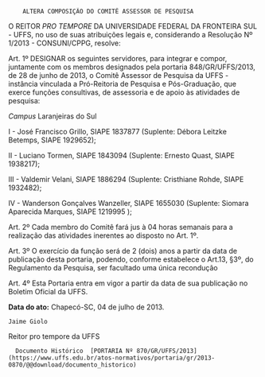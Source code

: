         ALTERA COMPOSIÇÃO DO COMITÊ ASSESSOR DE PESQUISA  

O REITOR *PRO TEMPORE* DA UNIVERSIDADE FEDERAL DA FRONTEIRA SUL - UFFS, no uso de suas atribuições legais e, considerando a Resolução Nº 1/2013 - CONSUNI/CPPG, resolve:

 Art. 1º DESIGNAR os seguintes servidores, para integrar e compor, juntamente com os membros designados pela portaria 848/GR/UFFS/2013, de 28 de junho de 2013, o Comitê Assessor de Pesquisa da UFFS - instância vinculada a Pró-Reitoria de Pesquisa e Pós-Graduação, que exerce funções consultivas, de assessoria e de apoio às atividades de pesquisa:

 *Campus* Laranjeiras do Sul

 I - José Francisco Grillo, SIAPE 1837877 (Suplente: Débora Leitzke Betemps, SIAPE 1929652);

 II - Luciano Tormen, SIAPE 1843094 (Suplente: Ernesto Quast, SIAPE 1938217);

 III - Valdemir Velani, SIAPE 1886294 (Suplente: Cristhiane Rohde, SIAPE 1932482);

 IV - Wanderson Gonçalves Wanzeller, SIAPE 1655030 (Suplente: Siomara Aparecida Marques, SIAPE 1219995 );

 Art. 2º Cada membro do Comitê fará jus à 04 horas semanais para a realização das atividades inerentes ao disposto no Art. 1º.

 Art. 3º O exercício da função será de 2 (dois) anos a partir da data de publicação desta portaria, podendo, conforme estabelece o Art.13, §3º, do Regulamento da Pesquisa, ser facultado uma única recondução

 Art. 4º Esta Portaria entra em vigor a partir da data de sua publicação no Boletim Oficial da UFFS.

  

   **Data do ato:** Chapecó-SC, 04 de julho de 2013.   
 

    Jaime Giolo   
 Reitor pro tempore da UFFS 

      Documento Histórico  [PORTARIA Nº 870/GR/UFFS/2013](https://www.uffs.edu.br/atos-normativos/portaria/gr/2013-0870/@@download/documento_historico)     
      